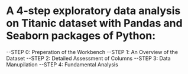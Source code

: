 # A 4-step exploratory data analysis on Titanic dataset with Pandas and Seaborn packages of Python:

--STEP 0: Preperation of the Workbench
--STEP 1: An Overview of the Dataset
--STEP 2: Detailed Assessment of Columns
--STEP 3: Data Manupilation
--STEP 4: Fundamental Analysis
